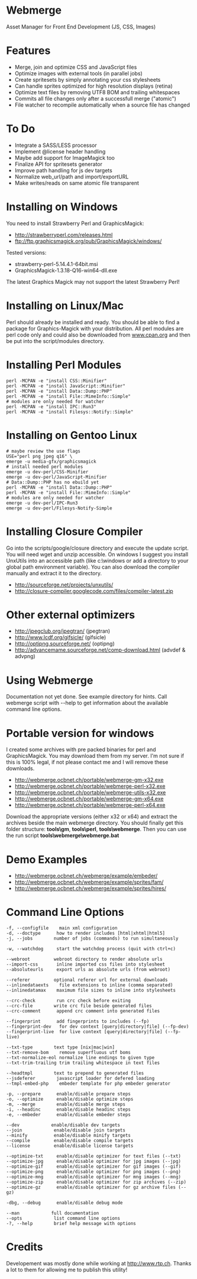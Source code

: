 Webmerge
========
Asset Manager for Front End Development (JS, CSS, Images)

Features
========
- Merge, join and optimize CSS and JavaScript files
- Optimize images with external tools (in parallel jobs)
- Create spritesets by simply annotating your css stylesheets
- Can handle sprites optimized for high resolution displays (retina)
- Optimize text files by removing UTF8 BOM and trailing whitespaces
- Commits all file changes only after a successfull merge ("atomic")
- File watcher to recompile automatically when a source file has changed

To Do
=====
- Integrate a SASS/LESS processor
- Implement @license header handling
- Maybe add support for ImageMagick too
- Finalize API for spritesets generator
- Improve path handling for js dev targets
- Normalize web_url/path and import/exportURL
- Make writes/reads on same atomic file transparent

Installing on Windows
=====================
You need to install Strawberry Perl and GraphicsMagick:
- http://strawberryperl.com/releases.html
- ftp://ftp.graphicsmagick.org/pub/GraphicsMagick/windows/

Tested versions:
- strawberry-perl-5.14.4.1-64bit.msi
- GraphicsMagick-1.3.18-Q16-win64-dll.exe

The latest Graphics Magick may not support the latest Strawberry Perl!

Installing on Linux/Mac
=======================
Perl should already be installed and ready. You should be able
to find a package for Graphics-Magick with your distribution. All
perl modules are perl code only and could also be downloaded from
www.cpan.org and then be put into the script/modules directory.

Installing Perl Modules
=======================
    perl -MCPAN -e "install CSS::Minifier"
    perl -MCPAN -e "install JavaScript::Minifier"
    perl -MCPAN -e "install Data::Dump::PHP"
    perl -MCPAN -e "install File::MimeInfo::Simple"
    # modules are only needed for watcher
    perl -MCPAN -e "install IPC::Run3"
    perl -MCPAN -e "install Filesys::Notify::Simple"

Installing on Gentoo Linux
==========================
    # maybe review the use flags
    USE="perl png jpeg q16" \
    emerge -u media-gfx/graphicsmagick
    # install needed perl modules
    emerge -u dev-perl/CSS-Minifier
    emerge -u dev-perl/JavaScript-Minifier
    # Data::Dump::PHP has no ebuild yet
    perl -MCPAN -e "install Data::Dump::PHP"
    perl -MCPAN -e "install File::MimeInfo::Simple"
    # modules are only needed for watcher
    emerge -u dev-perl/IPC-Run3
    emerge -u dev-perl/Filesys-Notify-Simple

Installing Closure Compiler
===========================
Go into the scripts/google/closure directory and execute the update script.
You will need wget and unzip accessible. On windows I suggest you install
UnxUtils into an accessible path (like c:\windows or add a directory to your
global path environment variable). You can also download the compiler manually
and extract it to the directory.

- http://sourceforge.net/projects/unxutils/
- http://closure-compiler.googlecode.com/files/compiler-latest.zip

Other external optimizers
=========================
- http://jpegclub.org/jpegtran/ (jpegtran)
- http://www.lcdf.org/gifsicle/ (gifsicle)
- http://optipng.sourceforge.net/ (optipng)
- http://advancemame.sourceforge.net/comp-download.html (advdef & advpng)

Using Webmerge
==============
Documentation not yet done. See example directory for hints. Call
webmerge script with --help to get information about the available
command line options.

Portable version for windows
============================
I created some archives with pre packed binaries for perl and
GraphicsMagick. You may download them from my server. I'm not
sure if this is 100% legal, if not please contact me and I will
remove these downloads.

- http://webmerge.ocbnet.ch/portable/webmerge-gm-x32.exe
- http://webmerge.ocbnet.ch/portable/webmerge-perl-x32.exe
- http://webmerge.ocbnet.ch/portable/webmerge-utils-x32.exe
- http://webmerge.ocbnet.ch/portable/webmerge-gm-x64.exe
- http://webmerge.ocbnet.ch/portable/webmerge-perl-x64.exe

Download the appropriate versions (either x32 or x64) and
extract the archives beside the main webmerge directory.
You should finally get this folder structure:
__tools\gm__, __tools\perl__, __tools\webmerge__. Then you
can use the run script __tools\webmerge\webmerge.bat__


Demo Examples
=============
- http://webmerge.ocbnet.ch/webmerge/example/embeder/
- http://webmerge.ocbnet.ch/webmerge/example/sprites/fam/
- http://webmerge.ocbnet.ch/webmerge/example/sprites/hires/

Command Line Options
====================
    -f, --configfile    main xml configuration
    -d, --doctype      how to render includes [html|xhtml|html5]
    -j, --jobs        number of jobs (commands) to run simultaneously

    -w, --watchdog     start the watchdog process (quit with ctrl+c)

    --webroot         webroot directory to render absolute urls
    --import-css       inline imported css files into stylesheet
    --absoluteurls     export urls as absolute urls (from webroot)

    --referer         optional referer url for external downloads
    --inlinedataexts    file extensions to inline (comma separated)
    --inlinedatamax    maximum file sizes to inline into stylesheets

    --crc-check        run crc check before exiting
    --crc-file        write crc file beside generated files
    --crc-comment      append crc comment into generated files

    --fingerprint      add fingerprints to includes (--fp)
    --fingerprint-dev   for dev context [query|directory|file] (--fp-dev)
    --fingerprint-live  for live context [query|directory|file] (--fp-live)

    --txt-type        text type [nix|mac|win]
    --txt-remove-bom    remove superfluous utf boms
    --txt-normalize-eol normalize line endings to given type
    --txt-trim-trailing trim trailing whitespace in text files

    --headtmpl        text to prepend to generated files
    --jsdeferer        javascript loader for defered loading
    --tmpl-embed-php    embeder template for php embeder generator

    -p, --prepare      enable/disable prepare steps
    -o, --optimize     enable/disable optimize steps
    -m, --merge        enable/disable merge steps
    -i, --headinc      enable/disable headinc steps
    -e, --embeder      enable/disable embeder steps

    --dev            enable/disable dev targets
    --join            enable/disable join targets
    --minify          enable/disable minify targets
    --compile         enable/disable compile targets
    --license         enable/disable license targets

    --optimize-txt     enable/disable optimizer for text files (--txt)
    --optimize-jpg     enable/disable optimizer for jpg images (--jpg)
    --optimize-gif     enable/disable optimizer for gif images (--gif)
    --optimize-png     enable/disable optimizer for png images (--png)
    --optimize-mng     enable/disable optimizer for mng images (--mng)
    --optimize-zip     enable/disable optimizer for zip archives (--zip)
    --optimize-gz      enable/disable optimizer for gz archive files (--gz)

    -dbg, --debug      enable/disable debug mode

    --man            full documentation
    --opts            list command line options
    -?, --help        brief help message with options


Credits
=======
Developement was mostly done while working at http://www.rtp.ch.
Thanks a lot to them for allowing me to publish this utility!
